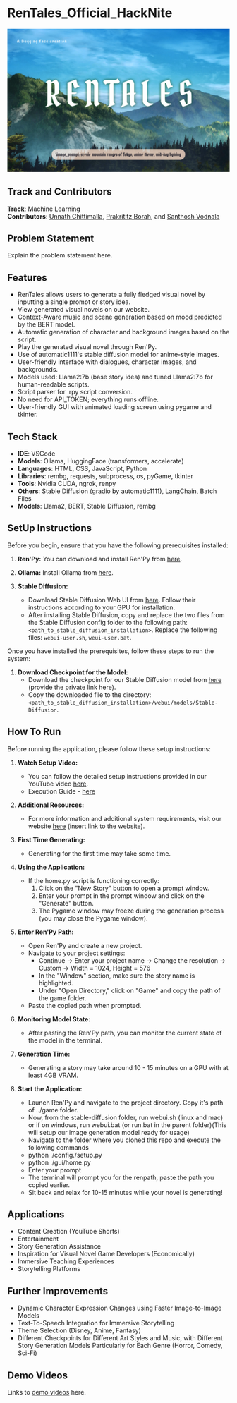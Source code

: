 # RenTales_Official_HackNite

![RenTales Logo](https://github.com/AspiringPianist/RenTales_Official_HackNite/blob/main/RenTales_logo.png)

## Track and Contributors
**Track**: Machine Learning  
**Contributors**: [Unnath Chittimalla](https://github.com/AspiringPianist), [Prakrititz Borah](https://github.com/SweetBunny123), and [Santhosh Vodnala](https://github.com/vodnalasanthosh47)

## Problem Statement
Explain the problem statement here.

## Features
- RenTales allows users to generate a fully fledged visual novel by inputting a single prompt or story idea.
- View generated visual novels on our website.
- Context-Aware music and scene generation based on mood predicted by the BERT model.
- Automatic generation of character and background images based on the script.
- Play the generated visual novel through Ren'Py.
- Use of automatic1111's stable diffusion model for anime-style images.
- User-friendly interface with dialogues, character images, and backgrounds.
- Models used: Llama2:7b (base story idea) and tuned Llama2:7b for human-readable scripts.
- Script parser for .rpy script conversion.
- No need for API_TOKEN; everything runs offline.
- User-friendly GUI with animated loading screen using pygame and tkinter.

## Tech Stack
- **IDE**: VSCode
- **Models**: Ollama, HuggingFace (transformers, accelerate)
- **Languages**: HTML, CSS, JavaScript, Python
- **Libraries**: rembg, requests, subprocess, os, pyGame, tkinter
- **Tools**: Nvidia CUDA, ngrok, renpy
- **Others**: Stable Diffusion (gradio by automatic1111), LangChain, Batch Files
- **Models**: Llama2, BERT, Stable Diffusion, rembg

## SetUp Instructions

Before you begin, ensure that you have the following prerequisites installed:

1. **Ren'Py:** You can download and install Ren'Py from [here](https://www.renpy.org/).

2. **Ollama:** Install Ollama from [here](https://ollama.com/download).

3. **Stable Diffusion:** 
   - Download Stable Diffusion Web UI from [here](https://github.com/AUTOMATIC1111/stable-diffusion-webui). Follow their instructions according to your GPU for installation.
   - After installing Stable Diffusion, copy and replace the two files from the Stable Diffusion config folder to the following path: `<path_to_stable_diffusion_installation>`. Replace the following files: `webui-user.sh`, `weui-user.bat`.

Once you have installed the prerequisites, follow these steps to run the system:

1. **Download Checkpoint for the Model:** 
   - Download the checkpoint for our Stable Diffusion model from [here](#) (provide the private link here).
   - Copy the downloaded file to the directory: `<path_to_stable_diffusion_installation>/webui/models/Stable-Diffusion`.

   
## How To Run

Before running the application, please follow these setup instructions:

1. **Watch Setup Video:**
   - You can follow the detailed setup instructions provided in our YouTube video [here](#).
   - Execution Guide - [here](https://drive.google.com/drive/folders/1qpPppVIIUma3lo8qwJSGwbsdhqbNbR8q?usp=sharing)

2. **Additional Resources:**
   - For more information and additional system requirements, visit our website [here](#) (insert link to the website).

3. **First Time Generating:**
   - Generating for the first time may take some time.

4. **Using the Application:**
   - If the home.py script is functioning correctly:
       1. Click on the "New Story" button to open a prompt window.
       2. Enter your prompt in the prompt window and click on the "Generate" button.
       3. The Pygame window may freeze during the generation process (you may close the Pygame window).
   
5. **Enter Ren'Py Path:**
   - Open Ren'Py and create a new project.
   - Navigate to your project settings:
     - Continue -> Enter your project name -> Change the resolution -> Custom -> Width = 1024, Height = 576
     - In the "Window" section, make sure the story name is highlighted.
     - Under "Open Directory," click on "Game" and copy the path of the game folder.
   - Paste the copied path when prompted.

6. **Monitoring Model State:**
   - After pasting the Ren'Py path, you can monitor the current state of the model in the terminal.

7. **Generation Time:**
   - Generating a story may take around 10 - 15 minutes on a GPU with at least 4GB VRAM.


    
4. **Start the Application:**
    - Launch Ren'Py and navigate to the project directory. Copy it's path of ../game folder.
    - Now, from the stable-diffusion folder, run webui.sh (linux and mac) or if on windows, run webui.bat (or run.bat in the parent folder)(This  will setup our image generation model ready for usage)
    - Navigate to the folder where you cloned this repo and execute the following commands 
    - python ./config./setup.py
    - python ./gui/home.py
    - Enter your prompt
    - The terminal will prompt you for the renpath, paste the path you copied earlier.
    - Sit back and relax for 10-15 minutes while your novel is generating!
  
## Applications

- Content Creation (YouTube Shorts)
- Entertainment
- Story Generation Assistance
- Inspiration for Visual Novel Game Developers (Economically)
- Immersive Teaching Experiences
- Storytelling Platforms

## Further Improvements

- Dynamic Character Expression Changes using Faster Image-to-Image Models
- Text-To-Speech Integration for Immersive Storytelling
- Theme Selection (Disney, Anime, Fantasy)
- Different Checkpoints for Different Art Styles and Music, with Different Story Generation Models Particularly for Each Genre (Horror, Comedy, Sci-Fi)


## Demo Videos
Links to [demo videos](https://drive.google.com/drive/folders/1iAEZLaPksLB9BPQew3vxZBeCaWcDnRlo?usp=drive_link) here.
